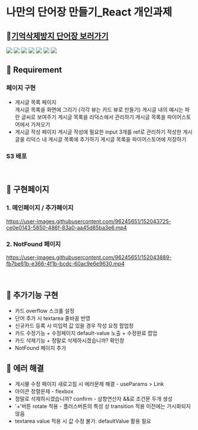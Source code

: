 # 나만의 단어장 만들기_React 개인과제
## :link:[기억삭제방지 단어장 보러가기](http://dictionaryreact.s3-website.ap-northeast-2.amazonaws.com/)
<img src="https://img.shields.io/badge/HTML5-E34F26?style=for-the-badge&logo=HTML5&logoColor=white">  <img src="https://img.shields.io/badge/CSS3-1572B6?style=for-the-badge&logo=CSS3&logoColor=white">
<img src="https://img.shields.io/badge/JavaScript-F7DF1E?style=for-the-badge&logo=JavaScript&logoColor=white">
<img src="https://img.shields.io/badge/Yarn-2C8EBB?style=for-the-badge&logo=Yarn&logoColor=white">
<img src="https://img.shields.io/badge/React-61DAFB?style=for-the-badge&logo=React&logoColor=white">
<img src="https://img.shields.io/badge/Redux-764ABC?style=for-the-badge&logo=Redux&logoColor=white">
<img src="https://img.shields.io/badge/Firebase-FFCA28?style=for-the-badge&logo=Firebase&logoColor=white">

##  :closed_book: Requirement
### 페이지 구현
  * 게시글 목록 페이지   
    게시글 목록을 화면에 그리기 (각각 뷰는 카드 뷰로 만들기)
    게시글 내의 예시는 파란 글씨로 보여주기
    게시글 목록을 리덕스에서 관리하기
    게시글 목록을 파이어스토어에서 가져오기
  * 게시글 작성 페이지
    게시글 작성에 필요한 input 3개를 ref로 관리하기
    작성한 게시글을 리덕스 내 게시글 목록에 추가하기
    게시글 목록을 파이어스토어에 저장하기
### S3 배포

<br>

## :orange_book: 구현페이지

### 1. 메인페이지 / 추가페이지 

https://user-images.githubusercontent.com/96245651/152043725-ce0e0143-5850-486f-83a0-aa45d85ba3e6.mp4

   
### 2. NotFound 페이지

https://user-images.githubusercontent.com/96245651/152043889-fb7be61b-e366-4f1b-bcdc-60ac9e6e9630.mp4


<br>

## :ledger: 추가기능 구현
  * 카드 overflow 스크롤 설정
  * 단어 추가 시 textarea 줄바꿈 반영
  * 신규카드 등록 시 미입력 값 있을 경우 작성 요청 팝업창
  * 카드 수정기능 + 수정페이지 default-value 노출 + 수정완료 팝업
  * 카드 삭제기능 + 정말로 삭제하시겠습니까? 확인창
  * NotFound 페이지 추가

## :green_book: 에러 해결
  * 게시물 수정 페이지 새로고침 시 에러문제 해결 - useParams > Link 
  * 아이콘 정렬문제 - flexbox
  * 정말로 삭제하시겠습니까? confirm - 삼항연산자 &&로 조건문 두개 생성
  * '+'버튼 rotate 적용 - 플러스버튼의 특성 상 transition 적용 이전에는 가시화되지 않음
  * textarea value 적용 시 값 수정 불가. defaultValue 활용 필요
